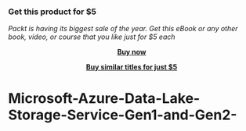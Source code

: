 
### Get this product for $5

<i>Packt is having its biggest sale of the year. Get this eBook or any other book, video, or course that you like just for $5 each</i>


<b><p align='center'>[Buy now](https://packt.link/9781803236407)</p></b>


<b><p align='center'>[Buy similar titles for just $5](https://subscription.packtpub.com/search)</p></b>


# Microsoft-Azure-Data-Lake-Storage-Service-Gen1-and-Gen2-

